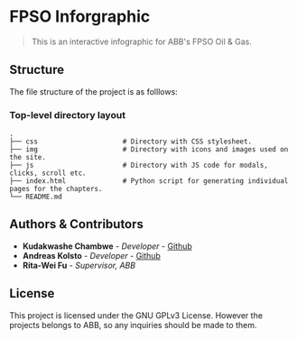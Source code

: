 
# FPSO Inforgraphic

> This is an interactive infographic for ABB's FPSO Oil & Gas.

## Structure

The file structure of the project is as folllows:

### Top-level directory layout
    .
    ├── css                     # Directory with CSS stylesheet.
    ├── img                     # Directory with icons and images used on the site.
    ├── js                      # Directory with JS code for modals, clicks, scroll etc.
    ├── index.html              # Python script for generating individual pages for the chapters.
    └── README.md

## Authors & Contributors

* **Kudakwashe Chambwe** - *Developer* - [Github](https://github.com/kudachambwe)
* **Andreas Kolsto** - *Developer* - [Github](https://github.com/andrebk)
* **Rita-Wei Fu** - *Supervisor, ABB*

## License

This project is licensed under the GNU GPLv3 License. However the projects belongs to ABB,
so any inquiries should be made to them.
